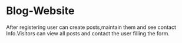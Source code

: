 # Blog-Website
After registering user can create posts,maintain them and see contact Info.Visitors can view all posts and contact the user filling the form.
